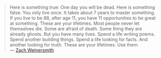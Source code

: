 > Here is something true: One day you will be dead. Here is something false: You only live once. It takes about 7 years to master something. If you live to be 88, after age 11, you have 11 opportunities to be great at something. These are your lifetimes. Most people never let themselves die. Some are afraid of death. Some thing they are already ghosts. But you have many lives. Spend a life writing poems. Spend another building things. Spend a life looking for facts. And another looking for truth. These are your lifetimes. Use them.  
> ― [Zach Weinersmith](https://www.smbc-comics.com/comic/2012-09-02)